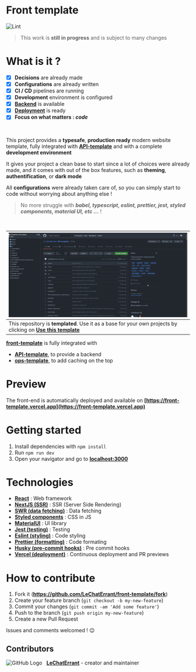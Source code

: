 # Front template

![Lint](https://github.com/LeChatErrant/front-template/workflows/Lint/badge.svg)

> This work is **still in progress** and is subject to many changes

# What is it ?

- [x] **Decisions** are already made
- [x] **Configurations** are already written
- [x] **CI / CD** pipelines are running
- [x] **Development** environment is configured
- [x] **[Backend](https://github.com/LeChatErrant/API-template)** is available
- [x] **[Deployment](https://github.com/LeChatErrant/ops-template)** is ready
- [x] **Focus on what matters : _code_**

&nbsp;

This project provides a **typesafe**, **production ready** modern website template, fully integrated with **[API-template](https://github.com/LeChatErrant/API-template)** and with a complete **development environment**

It gives your project a clean base to start since a lot of choices were already made, and it comes with out of the box features, such as **theming**, **authentification**, or **dark mode**

All **configurations** were already taken care of, so you can simply start to code without worrying about anything else !

> No more struggle with **_babel, typescript, eslint, prettier, jest, styled components, material UI, etc ..._** !

&nbsp;

| ![Template](https://github.com/LeChatErrant/API-template/blob/master/.github/assets/template.gif)                                                                        |
| ------------------------------------------------------------------------------------------------------------------------------------------------------------------------ |
| This repository is **templated**. Use it as a base for your own projects by clicking on **[Use this template](https://github.com/LeChatErrant/front-template/generate)** |

**[front-template](https://github.com/LeChatErrant/front-template)** is fully integrated with

- **[API-template](https://github.com/LeChatErrant/API-template)**, to provide a backend
- **[ops-template](https://github.com/LeChatErrant/ops-template)**, to add caching on the top

# Preview

The front-end is automatically deployed and available
on **[https://front-template.vercel.app](https://front-template.vercel.app)**

# Getting started

1. Install dependencies with `npm install`
2. Run `npm run dev`
3. Open your navigator and go to **[localhost:3000](http://localhost:3000)**

# Technologies

- **[React](https://reactjs.org/)** : Web framework
- **[NextJS (SSR)](https://nextjs.org/)** : SSR (Server Side Rendering)
- **[SWR (data fetching)](https://swr.vercel.app/)** : Data fetching
- **[Styled components](https://styled-components.com/)** : CSS in JS
- **[MaterialUI](https://mui.com/)** : UI library
- **[Jest (testing)](https://jestjs.io/)** : Testing
- **[Eslint (styling)](https://eslint.org/)** : Code styling
- **[Prettier (formatting)](https://prettier.io/)** : Code formating
- **[Husky (pre-commit hooks)](https://typicode.github.io/husky/#/)** : Pre commit hooks
- **[Vercel (deployment)](https://vercel.com/)** : Continuous deployment and PR previews

# How to contribute

1. Fork it (**<https://github.com/LeChatErrant/front-template/fork>**)
2. Create your feature branch (`git checkout -b my-new-feature`)
3. Commit your changes (`git commit -am 'Add some feature'`)
4. Push to the branch (`git push origin my-new-feature`)
5. Create a new Pull Request

Issues and comments welcomed ! :wink:

## Contributors

![GitHub Logo](https://github.com/LeChatErrant.png?size=30) &nbsp; **[LeChatErrant](https://github.com/LeChatErrant)** -
creator and maintainer

